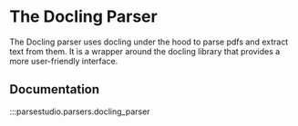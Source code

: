 # The Docling Parser

The Docling parser uses docling under the hood to parse pdfs and extract text from them. It is a wrapper around the docling library that provides a more user-friendly interface.

## Documentation
:::parsestudio.parsers.docling_parser

